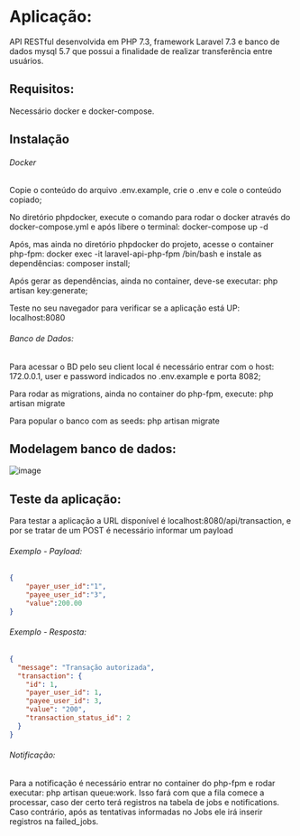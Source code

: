 # Aplicação:
API RESTful desenvolvida em PHP 7.3, framework Laravel 7.3 e banco de dados mysql 5.7 que possui a finalidade de realizar transferência entre usuários.

## Requisitos: 
Necessário docker e docker-compose.

## Instalação 

###### Docker

Copie o conteúdo do arquivo .env.example, crie o .env e cole o conteúdo copiado;

No diretório phpdocker, execute o comando para rodar o docker através do docker-compose.yml e após libere o terminal: docker-compose up -d

Após, mas ainda no diretório phpdocker do projeto, acesse o container php-fpm: docker exec -it laravel-api-php-fpm /bin/bash e instale as dependências: composer install;

Após gerar as dependências, ainda no container, deve-se executar: php artisan key:generate;

Teste no seu navegador para verificar se a aplicação está UP: localhost:8080

###### Banco de Dados:
Para acessar o BD pelo seu client local é necessário entrar com o host: 172.0.0.1, user e password indicados no .env.example e porta 8082;

Para rodar as migrations, ainda no container do php-fpm, execute: php artisan migrate

Para popular o banco com as seeds: php artisan migrate

## Modelagem banco de dados:

![image](https://user-images.githubusercontent.com/38592846/119072860-9df7f880-b9c2-11eb-9e28-4bc43f5aafac.png)

## Teste da aplicação:

Para testar a aplicação a URL disponível é localhost:8080/api/transaction, e por se tratar de um POST é necessário informar um payload

###### Exemplo - Payload: 

```json
{
	"payer_user_id":"1",
	"payee_user_id":"3",
	"value":200.00
}
```

###### Exemplo - Resposta: 

```json
{
  "message": "Transação autorizada",
  "transaction": {
    "id": 1,
    "payer_user_id": 1,
    "payee_user_id": 3,
    "value": "200",
    "transaction_status_id": 2
  }
}

```

###### Notificação: 

Para a notificação é necessário entrar no container do php-fpm e rodar executar: php artisan queue:work. Isso fará com que a fila comece a processar, caso der certo terá registros na tabela de jobs e notifications. Caso contrário, após as tentativas informadas no Jobs ele irá inserir registros na failed_jobs.















